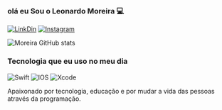 ### olá eu Sou o Leonardo Moreira 💻

[![LinkDin](https://img.shields.io/badge/LinkedIn-0077B5?style=for-the-badge&logo=linkedin&logoColor=white)](https://www.linkedin.com/in/leonardo-moreira-462337275/)
[![Instagram](https://img.shields.io/badge/Instagram-E4405F?style=for-the-badge&logo=instagram&logoColor=white)](https://www.instagram.com/leomoreiraaa_/)


![Moreira GitHub stats](https://github-readme-stats.vercel.app/api?username=devMoreiraaa&show_icons=true&theme=radical)


### Tecnologia que eu uso no meu dia 
 <div style="display: inline_block">
  <img align="center" alt="Swift" src="https://img.shields.io/badge/Swift-FA7343?style=for-the-badge&logo=swift&logoColor=white" />
  <img align="center" alt="IOS" src="https://img.shields.io/badge/iOS-000000?style=for-the-badge&logo=ios&logoColor=white" />
  <img align="center" alt="Xcode" src="https://img.shields.io/badge/Xcode-007ACC?style=for-the-badge&logo=Xcode&logoColor=white" />
  
Apaixonado por tecnologia, educação e por mudar a vida das pessoas através da programação.

